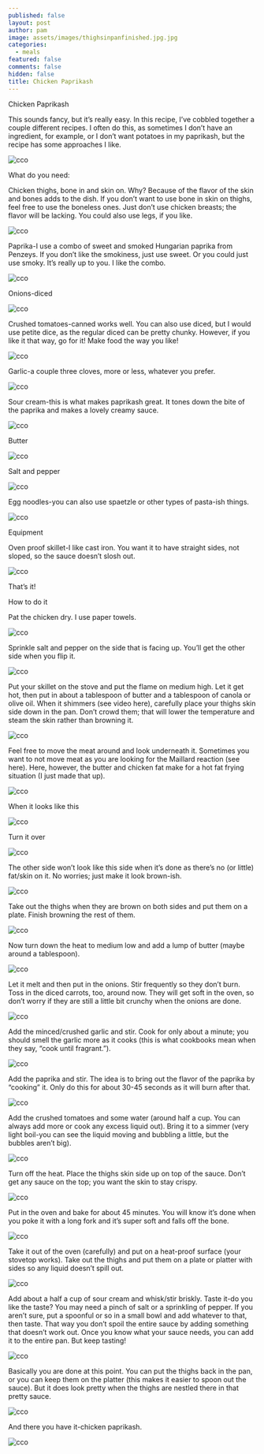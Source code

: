 ```yaml
---
published: false
layout: post
author: pam
image: assets/images/thighsinpanfinished.jpg.jpg
categories:
  - meals
featured: false
comments: false
hidden: false
title: Chicken Paprikash
---
```

Chicken Paprikash

This sounds fancy, but it’s really easy. In this recipe, I’ve cobbled together a couple different recipes. I often do this, as sometimes I don’t have an ingredient, for example, or I don’t want potatoes in my paprikash, but the recipe has some approaches I like.

![cco](/assets/images/thighsinpanfinished.jpg.jpg)

What do you need:

Chicken thighs, bone in and skin on. Why? Because of the flavor of the skin and bones adds to the dish. If you don’t want to use bone in skin on thighs, feel free to use the boneless ones. Just don’t use chicken breasts; the flavor will be lacking. You could also use legs, if you like.

![cco](/assets/images/RawThighsinPan.jpg.jpg)

Paprika-I use a combo of sweet and smoked Hungarian paprika from Penzeys. If you don’t like the smokiness, just use sweet. Or you could just use smoky. It’s really up to you. I like the combo.

![cco](/assets/images/CarrotCeleryOnion_Fotor.jpg)

Onions-diced

![cco](/assets/images/CarrotCeleryOnion_Fotor.jpg)

Crushed tomatoes-canned works well. You can also use diced, but I would use petite dice, as the regular diced can be pretty chunky. However, if you like it that way, go for it! Make food the way you like!

![cco](/assets/images/CarrotCeleryOnion_Fotor.jpg)

Garlic-a couple three cloves, more or less, whatever you prefer.

![cco](/assets/images/CarrotCeleryOnion_Fotor.jpg)

Sour cream-this is what makes paprikash great. It tones down the bite of the paprika and makes a lovely creamy sauce.

![cco](/assets/images/CarrotCeleryOnion_Fotor.jpg)

Butter

![cco](/assets/images/CarrotCeleryOnion_Fotor.jpg)

Salt and pepper

![cco](/assets/images/CarrotCeleryOnion_Fotor.jpg)

Egg noodles-you can also use spaetzle or other types of pasta-ish things.

![cco](/assets/images/CarrotCeleryOnion_Fotor.jpg)

Equipment

Oven proof skillet-I like cast iron. You want it to have straight sides, not sloped, so the sauce doesn’t slosh out.

![cco](/assets/images/CarrotCeleryOnion_Fotor.jpg)

That’s it!

How to do it

Pat the chicken dry. I use paper towels.

![cco](/assets/images/CarrotCeleryOnion_Fotor.jpg)

Sprinkle salt and pepper on the side that is facing up. You’ll get the other side when you flip it. 

![cco](/assets/images/CarrotCeleryOnion_Fotor.jpg)

Put your skillet on the stove and put the flame on medium high. Let it get hot, then put in about a tablespoon of butter and a tablespoon of canola or olive oil. When it shimmers (see video here), carefully place your thighs skin side down in the pan. Don’t crowd them; that will lower the temperature and steam the skin rather than browning it.

![cco](/assets/images/CarrotCeleryOnion_Fotor.jpg)

Feel free to move the meat around and look underneath it. Sometimes you want to not move meat as you are looking for the Maillard reaction (see here). Here, however, the butter and chicken fat make for a hot fat frying situation (I just made that up).

![cco](/assets/images/CarrotCeleryOnion_Fotor.jpg)

When it looks like this

![cco](/assets/images/CarrotCeleryOnion_Fotor.jpg)

Turn it over

![cco](/assets/images/CarrotCeleryOnion_Fotor.jpg)

The other side won’t look like this side when it’s done as there’s no (or little) fat/skin on it. No worries; just make it look brown-ish.

![cco](/assets/images/CarrotCeleryOnion_Fotor.jpg)

Take out the thighs when they are brown on both sides and put them on a plate. Finish browning the rest of them. 

![cco](/assets/images/CarrotCeleryOnion_Fotor.jpg)

Now turn down the heat to medium low and add a lump of butter (maybe around a tablespoon). 

![cco](/assets/images/CarrotCeleryOnion_Fotor.jpg)

Let it melt and then put in the onions. Stir frequently so they don’t burn. Toss in the diced carrots, too, around now. They will get soft in the oven, so don’t worry if they are still a little bit crunchy when the onions are done.

![cco](/assets/images/CarrotCeleryOnion_Fotor.jpg)

Add the minced/crushed garlic and stir. Cook for only about a minute; you should smell the garlic more as it cooks (this is what cookbooks mean when they say, “cook until fragrant.”). 

![cco](/assets/images/CarrotCeleryOnion_Fotor.jpg)

Add the paprika and stir. The idea is to bring out the flavor of the paprika by “cooking” it. Only do this for about 30-45 seconds as it will burn after that.

![cco](/assets/images/CarrotCeleryOnion_Fotor.jpg)

Add the crushed tomatoes and some water (around half a cup. You can always add more or cook any excess liquid out). Bring it to a simmer (very light boil-you can see the liquid moving and bubbling a little, but the bubbles aren’t big). 

![cco](/assets/images/CarrotCeleryOnion_Fotor.jpg)

Turn off the heat. Place the thighs skin side up on top of the sauce. Don’t get any sauce on the top; you want the skin to stay crispy.

![cco](/assets/images/CarrotCeleryOnion_Fotor.jpg)

Put in the oven and bake for about 45 minutes. You will know it’s done when you poke it with a long fork and it’s super soft and falls off the bone.

![cco](/assets/images/CarrotCeleryOnion_Fotor.jpg)

Take it out of the oven (carefully) and put on a heat-proof surface (your stovetop works). Take out the thighs and put them on a plate or platter with sides so any liquid doesn’t spill out. 

![cco](/assets/images/CarrotCeleryOnion_Fotor.jpg)

Add about a half a cup of sour cream and whisk/stir briskly. Taste it-do you like the taste? You may need a pinch of salt or a sprinkling of pepper. If you aren’t sure, put a spoonful or so in a small bowl and add whatever to that, then taste. That way you don’t spoil the entire sauce by adding something that doesn’t work out. Once you know what your sauce needs, you can add it to the entire pan. But keep tasting!

![cco](/assets/images/CarrotCeleryOnion_Fotor.jpg)

Basically you are done at this point. You can put the thighs back in the pan, or you can keep them on the platter (this makes it easier to spoon out the sauce). But it does look pretty when the thighs are nestled there in that pretty sauce.

![cco](/assets/images/CarrotCeleryOnion_Fotor.jpg)

And there you have it-chicken paprikash.

![cco](/assets/images/CarrotCeleryOnion_Fotor.jpg)

